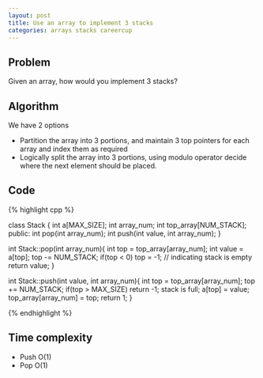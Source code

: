 ```yaml
---
layout: post
title: Use an array to implement 3 stacks
categories: arrays stacks careercup
---
```


## Problem
Given an array, how would you implement 3 stacks?

## Algorithm
We have 2 options
- Partition the array into 3 portions, and maintain 3 top pointers for each array and index them as required
- Logically split the array into 3 portions, using modulo operator decide where the next element should be placed.

## Code
{% highlight cpp %}

class Stack {
	int a[MAX_SIZE];
	int array_num;
	int top_array[NUM_STACK];
	public:
		int pop(int array_num);
		int push(int value, int array_num);
}

int Stack::pop(int array_num){
	int top = top_array[array_num];
	int value = a[top];
	top -= NUM_STACK;
	if(top < 0) top = -1; // indicating stack is empty
	return value;
}

int Stack::push(int value, int array_num){
	int top = top_array[array_num];
	top += NUM_STACK;
	if(top > MAX_SIZE) return -1; stack is full;
	a[top] = value;
	top_array[array_num] = top;
	return 1;
}

{% endhighlight %}

## Time complexity 
- Push O(1)
- Pop O(1)